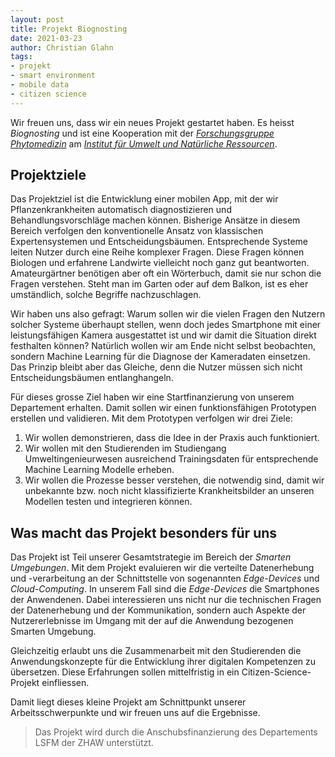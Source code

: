 ```yaml
--- 
layout: post
title: Projekt Biognosting
date: 2021-03-23
author: Christian Glahn
tags: 
- projekt
- smart environment
- mobile data
- citizen science
---
```


Wir freuen uns, dass wir ein neues Projekt gestartet haben. Es heisst *Biognosting* und ist eine Kooperation mit der [*Forschungsgruppe Phytomedizin*](https://www.zhaw.ch/de/lsfm/institute-zentren/iunr/environmental-and-agrofood-systems/phytomedizin/) am [*Institut für Umwelt und Natürliche Ressourcen*](https://www.zhaw.ch/iunr/). 

## Projektziele 

Das Projektziel ist die Entwicklung einer mobilen App, mit der wir Pflanzenkrankheiten automatisch diagnostizieren und Behandlungsvorschläge machen können. Bisherige Ansätze in diesem Bereich verfolgen den konventionelle Ansatz von klassischen Expertensystemen und Entscheidungsbäumen. Entsprechende Systeme leiten Nutzer durch eine Reihe komplexer Fragen. Diese Fragen können Biologen und erfahrene Landwirte vielleicht noch ganz gut beantworten. Amateurgärtner benötigen aber oft ein Wörterbuch, damit sie nur schon die Fragen verstehen. Steht man im Garten oder auf dem Balkon, ist es eher umständlich, solche Begriffe nachzuschlagen.

Wir haben uns also gefragt: Warum sollen wir die vielen Fragen den Nutzern solcher Systeme überhaupt stellen, wenn doch jedes Smartphone mit einer leistungsfähigen Kamera ausgestattet ist und wir damit die Situation direkt festhalten können? Natürlich wollen wir am Ende nicht selbst beobachten, sondern Machine Learning für die Diagnose der Kameradaten einsetzen. Das Prinzip bleibt aber das Gleiche, denn die Nutzer müssen sich nicht  Entscheidungsbäumen entlanghangeln. 

Für dieses grosse Ziel haben wir eine Startfinanzierung von unserem Departement erhalten. Damit sollen wir einen funktionsfähigen Prototypen erstellen und validieren. Mit dem Prototypen verfolgen wir drei Ziele: 

1. Wir wollen demonstrieren, dass die Idee in der Praxis auch funktioniert. 
2. Wir wollen mit den Studierenden im Studiengang Umweltingenieurwesen ausreichend Trainingsdaten für entsprechende Machine Learning Modelle erheben.
3. Wir wollen die Prozesse besser verstehen, die notwendig sind, damit wir unbekannte bzw. noch nicht klassifizierte Krankheitsbilder an unseren Modellen testen und integrieren können.

## Was macht das Projekt besonders für uns

Das Projekt ist Teil unserer Gesamtstrategie im Bereich der *Smarten Umgebungen*. Mit dem Projekt evaluieren wir die verteilte Datenerhebung und -verarbeitung an der Schnittstelle von sogenannten *Edge-Devices* und *Cloud-Computing*. In unserem Fall sind die *Edge-Devices* die Smartphones der Anwendenen. Dabei interessieren uns nicht nur die technischen Fragen der Datenerhebung und der Kommunikation, sondern auch Aspekte der Nutzererlebnisse im Umgang mit der auf die Anwendung bezogenen Smarten Umgebung.

Gleichzeitig erlaubt uns die Zusammenarbeit mit den Studierenden die Anwendungskonzepte für die Entwicklung ihrer digitalen Kompetenzen zu übersetzen. Diese Erfahrungen sollen mittelfristig in ein Citizen-Science-Projekt einfliessen.

Damit liegt dieses kleine Projekt am Schnittpunkt unserer Arbeitsschwerpunkte und wir freuen uns auf die Ergebnisse.

> Das Projekt wird durch die Anschubsfinanzierung des Departements LSFM der ZHAW unterstützt. 
